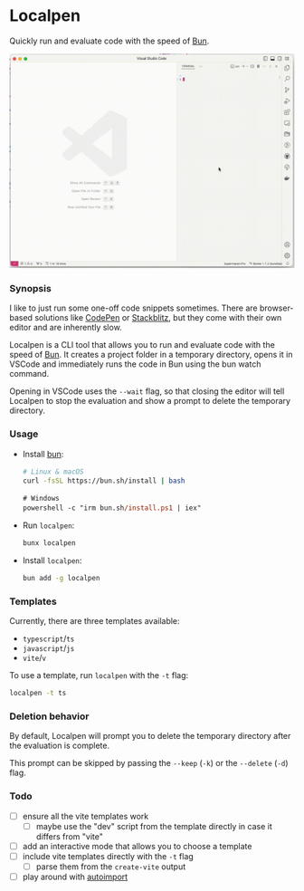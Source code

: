 # Localpen

Quickly run and evaluate code with the speed of [Bun][bun].

![Localpen demo](./.github/localpen.gif)

### Synopsis

I like to just run some one-off code snippets sometimes.
There are browser-based solutions like [CodePen](https://codepen.io) or [Stackblitz](https://stackblitz.com), but they come with their own editor and are inherently slow.

Localpen is a CLI tool that allows you to run and evaluate code with the speed of [Bun][bun]. It creates a project folder in a temporary directory, opens it in VSCode and immediately runs the code in Bun using the bun watch command.

Opening in VSCode uses the `--wait` flag, so that closing the editor will tell Localpen to stop the evaluation and show a prompt to delete the temporary directory.

### Usage

- Install [bun][bun]:

  ```bash
  # Linux & macOS
  curl -fsSL https://bun.sh/install | bash
  ```

  ```ps
  # Windows
  powershell -c "irm bun.sh/install.ps1 | iex"
  ```

- Run `localpen`:

  ```bash
  bunx localpen
  ```

- Install `localpen`:
  ```bash
  bun add -g localpen
  ```

### Templates

Currently, there are three templates available:

- `typescript`/`ts`
- `javascript`/`js`
- `vite`/`v`

To use a template, run `localpen` with the `-t` flag:

```bash
localpen -t ts
```

### Deletion behavior

By default, Localpen will prompt you to delete the temporary directory after the evaluation is complete.

This prompt can be skipped by passing the `--keep` (`-k`) or the `--delete` (`-d`) flag.

### Todo

- [ ] ensure all the vite templates work
  - [ ] maybe use the "dev" script from the template directly in case it differs from "vite"
- [ ] add an interactive mode that allows you to choose a template
- [ ] include vite templates directly with the `-t` flag
  - [ ] parse them from the `create-vite` output
- [ ] play around with [autoimport](https://bun.sh/docs/runtime/autoimport)

[bun]: https://bun.sh
